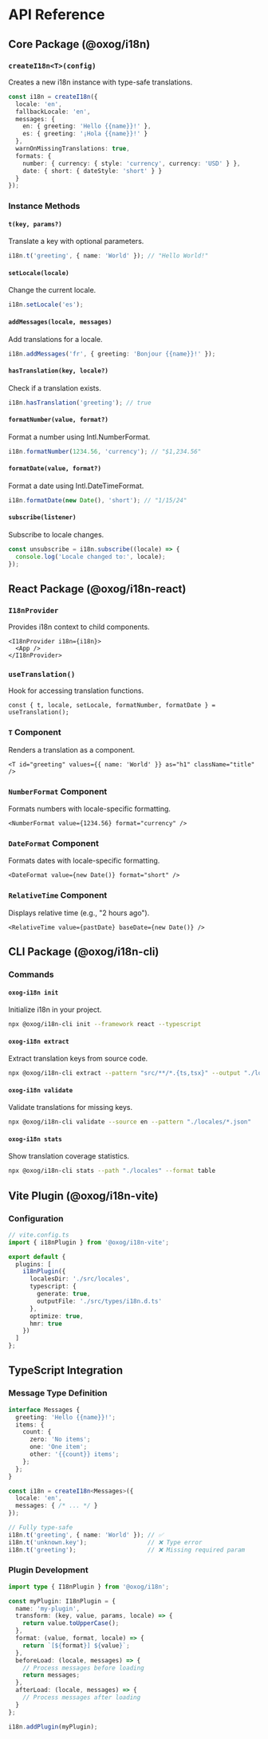 # API Reference

## Core Package (@oxog/i18n)

### `createI18n<T>(config)`

Creates a new i18n instance with type-safe translations.

```typescript
const i18n = createI18n({
  locale: 'en',
  fallbackLocale: 'en',
  messages: {
    en: { greeting: 'Hello {{name}}!' },
    es: { greeting: '¡Hola {{name}}!' }
  },
  warnOnMissingTranslations: true,
  formats: {
    number: { currency: { style: 'currency', currency: 'USD' } },
    date: { short: { dateStyle: 'short' } }
  }
});
```

### Instance Methods

#### `t(key, params?)`
Translate a key with optional parameters.

```typescript
i18n.t('greeting', { name: 'World' }); // "Hello World!"
```

#### `setLocale(locale)`
Change the current locale.

```typescript
i18n.setLocale('es');
```

#### `addMessages(locale, messages)`
Add translations for a locale.

```typescript
i18n.addMessages('fr', { greeting: 'Bonjour {{name}}!' });
```

#### `hasTranslation(key, locale?)`
Check if a translation exists.

```typescript
i18n.hasTranslation('greeting'); // true
```

#### `formatNumber(value, format?)`
Format a number using Intl.NumberFormat.

```typescript
i18n.formatNumber(1234.56, 'currency'); // "$1,234.56"
```

#### `formatDate(value, format?)`
Format a date using Intl.DateTimeFormat.

```typescript
i18n.formatDate(new Date(), 'short'); // "1/15/24"
```

#### `subscribe(listener)`
Subscribe to locale changes.

```typescript
const unsubscribe = i18n.subscribe((locale) => {
  console.log('Locale changed to:', locale);
});
```

## React Package (@oxog/i18n-react)

### `I18nProvider`

Provides i18n context to child components.

```tsx
<I18nProvider i18n={i18n}>
  <App />
</I18nProvider>
```

### `useTranslation()`

Hook for accessing translation functions.

```tsx
const { t, locale, setLocale, formatNumber, formatDate } = useTranslation();
```

### `T` Component

Renders a translation as a component.

```tsx
<T id="greeting" values={{ name: 'World' }} as="h1" className="title" />
```

### `NumberFormat` Component

Formats numbers with locale-specific formatting.

```tsx
<NumberFormat value={1234.56} format="currency" />
```

### `DateFormat` Component

Formats dates with locale-specific formatting.

```tsx
<DateFormat value={new Date()} format="short" />
```

### `RelativeTime` Component

Displays relative time (e.g., "2 hours ago").

```tsx
<RelativeTime value={pastDate} baseDate={new Date()} />
```

## CLI Package (@oxog/i18n-cli)

### Commands

#### `oxog-i18n init`
Initialize i18n in your project.

```bash
npx @oxog/i18n-cli init --framework react --typescript
```

#### `oxog-i18n extract`
Extract translation keys from source code.

```bash
npx @oxog/i18n-cli extract --pattern "src/**/*.{ts,tsx}" --output "./locales"
```

#### `oxog-i18n validate`
Validate translations for missing keys.

```bash
npx @oxog/i18n-cli validate --source en --pattern "./locales/*.json"
```

#### `oxog-i18n stats`
Show translation coverage statistics.

```bash
npx @oxog/i18n-cli stats --path "./locales" --format table
```

## Vite Plugin (@oxog/i18n-vite)

### Configuration

```typescript
// vite.config.ts
import { i18nPlugin } from '@oxog/i18n-vite';

export default {
  plugins: [
    i18nPlugin({
      localesDir: './src/locales',
      typescript: {
        generate: true,
        outputFile: './src/types/i18n.d.ts'
      },
      optimize: true,
      hmr: true
    })
  ]
};
```

## TypeScript Integration

### Message Type Definition

```typescript
interface Messages {
  greeting: 'Hello {{name}}!';
  items: {
    count: {
      zero: 'No items';
      one: 'One item';
      other: '{{count}} items';
    };
  };
}

const i18n = createI18n<Messages>({
  locale: 'en',
  messages: { /* ... */ }
});

// Fully type-safe
i18n.t('greeting', { name: 'World' }); // ✅
i18n.t('unknown.key');                 // ❌ Type error
i18n.t('greeting');                    // ❌ Missing required param
```

### Plugin Development

```typescript
import type { I18nPlugin } from '@oxog/i18n';

const myPlugin: I18nPlugin = {
  name: 'my-plugin',
  transform: (key, value, params, locale) => {
    return value.toUpperCase();
  },
  format: (value, format, locale) => {
    return `[${format}] ${value}`;
  },
  beforeLoad: (locale, messages) => {
    // Process messages before loading
    return messages;
  },
  afterLoad: (locale, messages) => {
    // Process messages after loading
  }
};

i18n.addPlugin(myPlugin);
```